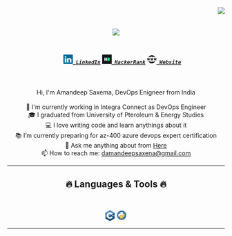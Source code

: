 <img align="right" src="https://visitor-badge.laobi.icu/badge?page_id=amandeepsaxena.amandeepsaxena">

<h1 align="center">
  <a href="https://git.io/typing-svg">
    <img src="https://readme-typing-svg.herokuapp.com/?lines=Hello,+There!+👋;This+is+Amandeep+Saxena.;Nice+to+meet+you!&center=true&size=30">
  </a>
</h1>

<h5 align="center">
  <code>
    <a href="https://www.linkedin.com/in/the-amandeep-saxena/" title="LinkedIn Profile"><img width="22"                            src="https://github.com/AmandeepSaxena/AmandeepSaxena/blob/master/images/linkedin.svg"> LinkedIn</a></code>
  <code><a href="https://www.hackerrank.com/AmandeepSaxena" title="HackerRank Profile"><img width="22"     src="https://github.com/AmandeepSaxena/AmandeepSaxena/blob/master/images/hackerrank.png"> HackerRank</a></code>
  <code><a href="https://github.com/AmandeepSaxena/AmandeepSaxena/blob/master/images/wip_shapes2.gif" title="Website"><img width="22" src="https://github.com/AmandeepSaxena/AmandeepSaxena/blob/master/images/website.png"> Website</a></code>
</h5>
<br>
  <p align="center">
    Hi, I'm Amandeep Saxema, DevOps Enigneer from India
    <br>
    <br>
    🔬 I'm currently working in Integra Connect as DevOps Engineer
    <br>
    🎓 I graduated from University of Pteroleum & Energy Studies
    <br>
    💻 I love writing code and learn anythings about it
    <br>
    📚 I’m currently preparing for az-400 azure devops expert certification
    <br>
    💬 Ask me anything about from <a href="https://github.com/AmandeepSaxena/AmandeepSaxena/issues" title="Issues">Here</a>
    <br>
    📫 How to reach me: <a href="mailto: damandeepsaxena@gmail.com">damandeepsaxena@gmail.com</a>
  </p>
<hr>
<h2 align="center">🔥 Languages & Tools 🔥</h2>
<br>
<p align="center">
  <code><img title="C++" height="25" src="https://github.com/AmandeepSaxena/AmandeepSaxena/blob/master/images/c.png"></code>
  <code><img title="Python" height="25" src="https://github.com/AmandeepSaxena/AmandeepSaxena/blob/master/images/python.png"></code>
</p>
<hr>
